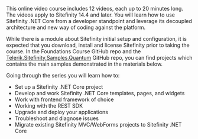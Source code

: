 This online video course includes 12 videos, each up to 20 minutes long. The videos apply to Sitefinity 14.4 and later. You will learn how to use Sitefinity .NET Core from a developer standpoint and leverage its decoupled architecture and new way of coding against the platform. 
 
While there is a module about Sitefinity initial setup and configuration, it is expected that you download, install and license Sitefinity prior to taking the course. 
In the Foundations Course GitHub repo and the [Telerik.Sitefinity.Samples.Quantum](https://github.com/Sitefinity/sitefinity-aspnetcore-mvc-samples/tree/master/src/quantum) GitHub repo, you can find projects which contains the main samples demonstrated in the materials below. 

Going through the series you will learn how to:
* Set up a Sitefinity .NET Core project 
* Develop and work Sitefinity .NET Core templates, pages, and widgets 
* Work with frontend framework of choice 
* Working with the REST SDK 
* Upgrade and deploy your applications  
* Troubleshoot and diagnose issues 
* Migrate existing Sitefinity MVC/WebForms projects to Sitefinity .NET Core

